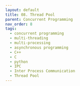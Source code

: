 ```yaml
---
layout: default
title: 08. Thread Pool
parent: Concurrent Programming
nav_order: 8
tags: 
  - concurrent programming
  - multi-threading
  - multi-processing
  - asynchronous programming
  - C++
  - C
  - python
  - IPC
  - Inter Process Communication
  - Thread Pool
---
```

